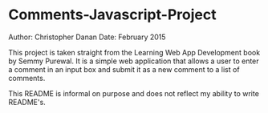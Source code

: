 # Comments-Javascript-Project
Author:   Christopher Danan
Date:     February 2015

This project is taken straight from the Learning Web App Development book by Semmy Purewal.
It is a simple web application that allows a user to enter a comment in an input box and submit
it as a new comment to a list of comments.

This README is informal on purpose and does not reflect my ability to write README's.
